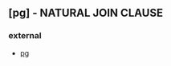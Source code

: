 ## [pg] - NATURAL JOIN CLAUSE




### external
* [pg](https://www.postgresqltutorial.com/postgresql-tutorial/postgresql-natural-join/)